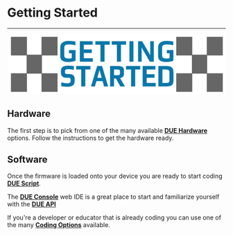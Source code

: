 # Getting Started

---

<div style="text-align: center;">

![Host Mode](./images/getting-started.png)

</div>

## Hardware

The first step is to pick from one of the many available [**DUE Hardware**](../hardware/intro.md) options. Follow the instructions to get the hardware ready. 

## Software

Once the firmware is loaded onto your device you are ready to start coding [**DUE Script**](../software/due-script/due-script.md).

The [**DUE Console**](../software/console.md) web IDE is a great place to start and familiarize yourself with the [**DUE API**](due-script/corelib/corelib.md)

If you're a developer or educator that is already coding you can use one of the many [**Coding Options**](../software/coding-options/coding-options.md) available.